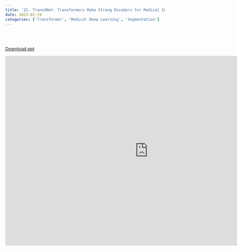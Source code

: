 ```yaml
---
title: '22. TransUNet: Transformers Make Strong Encoders for Medical Image Segmentation'
date: 2023-01-19 
categories: ['Transformer', 'Medical Deep Learning', 'Segmentation']
---
```


<br><br>

[Download ppt](/ppt/22.pptx)

<center>
<iframe src="https://docs.google.com/presentation/d/e/2PACX-1vStBjNJVTXw8nodJawO7RYmPAHUKfZUIx0U8xni8pb-i97ZaLCMOFU66Q5zkg2gpw/embed?start=false&loop=false&delayms=3000" frameborder="0" width="900" height="600" allowfullscreen="true" mozallowfullscreen="true" webkitallowfullscreen="true min-width="350px"></iframe>
</center>

<br>

<script src="https://utteranc.es/client.js"
        repo="RTOS-KGU/RTOS-utterances-comment"
        issue-term="pathname"
        label="Comment"
        theme="github-light"
        crossorigin="anonymous"
        async>
</script>